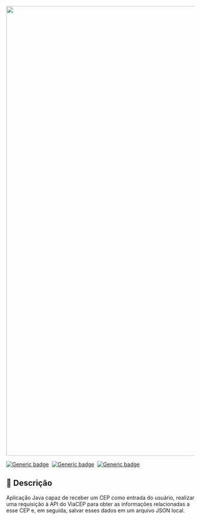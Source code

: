 <p align="center">
  <img src="https://github.com/jessiferreira/buscador/assets/121064773/4922197d-93d5-47af-a022-8f0ccbd3f78b" width="1200px">
</p>

[![Generic badge](https://img.shields.io/badge/Linguagem-Java-C2078F.svg)](https://shields.io/)&nbsp;
[![Generic badge](https://img.shields.io/badge/IDE-IntelliJ_IDEA-C2078F.svg)](https://shields.io/)&nbsp;
[![Generic badge](https://img.shields.io/badge/Status-Concluído-C2078F.svg)](https://shields.io/)

## 📖 Descrição

Aplicação Java capaz de receber um CEP como entrada do usuário, realizar uma requisição à API do ViaCEP para obter as informações relacionadas a esse CEP e, em seguida, salvar esses dados em um arquivo JSON local.
